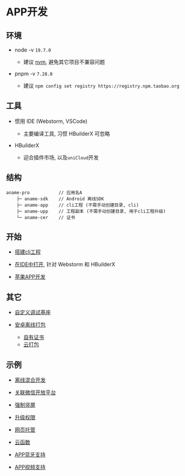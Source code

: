 # APP开发

## 环境
* node -v `19.7.0`
	+ 建议 [nvm](../../node/nvm.md), 避免其它项目不兼容问题

* pnpm -v `7.28.0`
	+ 建议 `npm config set registry https://registry.npm.taobao.org`

## 工具
* 惯用 IDE (Webstorm, VSCode)
	+ 主要编译工具, 习惯 HBuilderX 可忽略

* HBuilderX
	+ 迎合插件市场, 以及`uniCloud`开发

## 结构
```
aname-pro           // 应用名A
    ├─ aname-sdk    // Android 离线SDK
    ├─ aname-app    // cli工程 (不需手动创建目录, cli)
    ├─ aname-upp    // 工程副本 (不需手动创建目录, 用于cli工程升级)
    └─ aname-cer    // 证书
```

## 开始
* [搭建cli工程](./app-cli.md)

* [在IDE中打开](./app-ide.md), 针对 Webstorm 和 HBuilderX

* [苹果APP开发](./ios/index.md)

## 其它
* [自定义调试基座](./debug.md)

* [安卓离线打包](./pack-offline.md)
	+ [自有证书](./own-certificate.md)
	+ [云打包](./pack-cloud.md)

## 示例
* [离线混合开发](./example/hybrid/hybrid-app.md)

* [关联微信开放平台](./example/third-wx.md)

* [强制竖屏](./example/portrait.md)

* [升级权限](./example/upgrade.md)

* [网页托管](./example/web-host.md)

* [云函数](./example/uni-cloud.md)

* [APP蓝牙支持](./example/bluetooth.md)

* [APP视频支持](./example/video.md)
